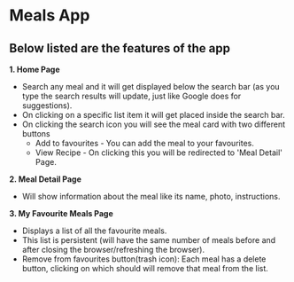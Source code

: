 # Meals App
## Below listed are the features of the app
**1. Home Page**    
  - Search any meal and it will get displayed below the search bar (as you type the search results will update, just like Google does for suggestions).  
  - On clicking on a specific list item it will get placed inside the search bar.  
  - On clicking the search icon you will see the meal card with two different buttons
    - Add to favourites - You can add the meal to your favourites.
    - View Recipe - On clicking this you will be redirected to 'Meal Detail' Page.

**2. Meal Detail Page**    
  - Will show information about the meal like its name, photo, instructions.

**3. My Favourite Meals Page**    
  - Displays a list of all the favourite meals.
  - This list is persistent (will have the same number of meals before and after closing the browser/refreshing the browser).
  - Remove from favourites button(trash icon): Each meal has a delete button, clicking on which should will remove that meal from the list.
